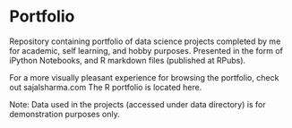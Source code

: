 # Portfolio
Repository containing portfolio of data science projects completed by me for academic, self learning, and hobby purposes. Presented in the form of iPython Notebooks, and R markdown files (published at RPubs).

For a more visually pleasant experience for browsing the portfolio, check out sajalsharma.com
The R portfolio is located here.

Note: Data used in the projects (accessed under data directory) is for demonstration purposes only.
